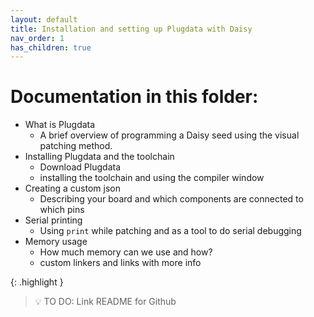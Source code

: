 ```yaml
---
layout: default
title: Installation and setting up Plugdata with Daisy
nav_order: 1
has_children: true
---
```

# Documentation in this folder:

- What is Plugdata
  * A brief overview of programming a Daisy seed using the visual patching method.
- Installing Plugdata and the toolchain
  - Download Plugdata
  - installing the toolchain and using the compiler window
- Creating a custom json
  - Describing your board and which components are connected to which pins
- Serial printing
  - Using `print` while patching and as a tool to do serial debugging
- Memory usage
  - How much memory can we use and how?
  - custom linkers and links with more info 


{: .highlight }
> 💡 TO DO: Link README for Github